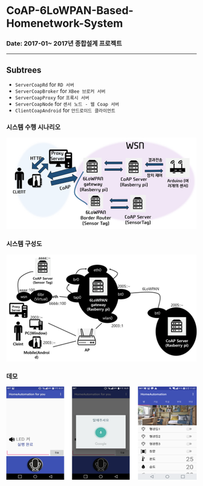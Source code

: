 CoAP-6LoWPAN-Based-Homenetwork-System
===
### Date: 2017-01~ 2017년 종합설계 프로젝트
-------------

## Subtrees
- `ServerCoapRd` for `RD 서버`
- `ServerCoapBroker` for `XBee 브로커 서버`
- `ServerCoapProxy` for `프록시 서버`
- `ServerCoapNode` for `센서 노드 - 웹 Coap 서버`
- `ClientCoapAndroid` for `안드로이드 클라이언트`

### 시스템 수행 시나리오
![screenshot1](./1.png)

### 시스템 구성도
![screenshot1](./2.png)

### 데모 
![screenshot1](./3.png)
